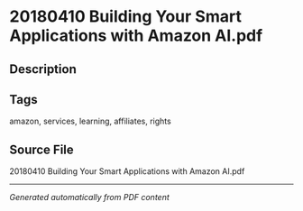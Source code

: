 # 20180410 Building Your Smart Applications with Amazon AI.pdf

## Description

## Tags
amazon, services, learning, affiliates, rights

## Source File
20180410 Building Your Smart Applications with Amazon AI.pdf

---
*Generated automatically from PDF content*
